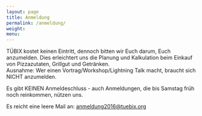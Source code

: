```yaml
---
layout: page
title: Anmeldung
permalink: /anmeldung/
weight:
menu: 
---
```


TÜBIX kostet keinen Eintritt, dennoch bitten wir Euch darum, Euch anzumelden.
Dies erleichtert uns die Planung und Kalkulation beim Einkauf von Pizzazutaten, Grillgut und Getränken.
<br/>Ausnahme: Wer einen Vortrag/Workshop/Lightning Talk macht, braucht sich NICHT anzumelden.

Es gibt KEINEN Anmeldeschluss - auch Anmeldungen, die bis Samstag früh noch reinkommen, nützen uns.

Es reicht eine leere Mail an:
<a href="mailto:anmeldung2016@tuebix.org">anmeldung2016@tuebix.org</a>

<!--
Falls du auch zum <a href="../programm_rahmen">Auftakt</a> kommst, trag Dich bitte ins <a href="https://tuebix2015.titanpad.com/auftakt" target="_blank">Auftakt-Pad</a> ein.
-->
